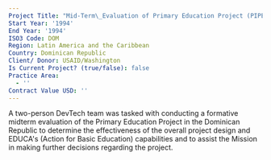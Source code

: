 ```yaml
---
Project Title: "Mid-Term\_Evaluation of Primary Education Project (PIPE)"
Start Year: '1994'
End Year: '1994'
ISO3 Code: DOM
Region: Latin America and the Caribbean
Country: Dominican Republic
Client/ Donor: USAID/Washington
Is Current Project? (true/false): false
Practice Area:
  - ''
Contract Value USD: ''
---
```

A two-person DevTech team was tasked with conducting a formative midterm evaluation of the Primary Education Project in the Dominican Republic to determine the effectiveness of the overall project design and EDUCA's (Action for Basic Education) capabilities and to assist the Mission in making further decisions regarding the project.